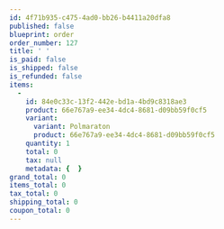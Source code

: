 ```yaml
---
id: 4f71b935-c475-4ad0-bb26-b4411a20dfa8
published: false
blueprint: order
order_number: 127
title: ' '
is_paid: false
is_shipped: false
is_refunded: false
items:
  -
    id: 84e0c33c-13f2-442e-bd1a-4bd9c8318ae3
    product: 66e767a9-ee34-4dc4-8681-d09bb59f0cf5
    variant:
      variant: Polmaraton
      product: 66e767a9-ee34-4dc4-8681-d09bb59f0cf5
    quantity: 1
    total: 0
    tax: null
    metadata: {  }
grand_total: 0
items_total: 0
tax_total: 0
shipping_total: 0
coupon_total: 0
---
```

